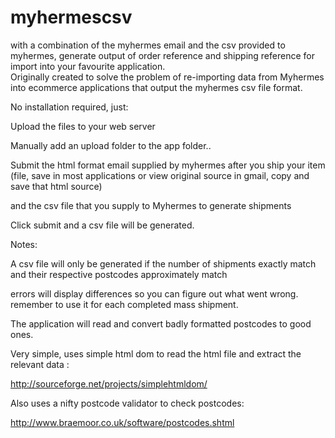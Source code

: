 # myhermescsv
with a combination of the myhermes email and the csv provided to myhermes, 
generate output of order reference and shipping reference for import into your favourite application.  
Originally created to solve the problem of re-importing data from Myhermes into ecommerce applications 
that output the myhermes csv file format.

No installation required, just: 

Upload the files to your web server

Manually add an upload folder to the app folder.. 

Submit the html format email supplied by myhermes after you ship your item (file, save in most applications or view original source in gmail, copy and save that html source) 

and the csv file that you supply to Myhermes to generate shipments

Click submit and a csv file will be generated. 

Notes: 

A csv file will only be generated if the number of shipments exactly match and their respective postcodes approximately match

errors will display differences so you can figure out what went wrong.  remember to use it for each completed mass shipment. 

The application will read and convert badly formatted postcodes to good ones. 

Very simple, uses simple html dom to read the html file and extract the relevant data :

http://sourceforge.net/projects/simplehtmldom/

Also uses a nifty postcode validator to check postcodes: 

http://www.braemoor.co.uk/software/postcodes.shtml



